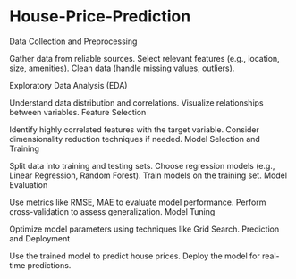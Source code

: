 # House-Price-Prediction
Data Collection and Preprocessing

Gather data from reliable sources.
Select relevant features (e.g., location, size, amenities).
Clean data (handle missing values, outliers).

Exploratory Data Analysis (EDA)

Understand data distribution and correlations.
Visualize relationships between variables.
Feature Selection

Identify highly correlated features with the target variable.
Consider dimensionality reduction techniques if needed.
Model Selection and Training

Split data into training and testing sets.
Choose regression models (e.g., Linear Regression, Random Forest).
Train models on the training set.
Model Evaluation

Use metrics like RMSE, MAE to evaluate model performance.
Perform cross-validation to assess generalization.
Model Tuning

Optimize model parameters using techniques like Grid Search.
Prediction and Deployment

Use the trained model to predict house prices.
Deploy the model for real-time predictions.
